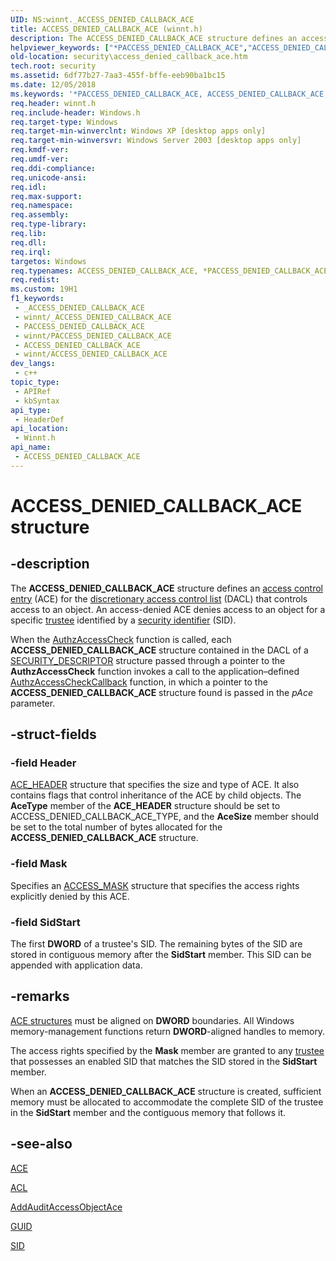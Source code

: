 ```yaml
---
UID: NS:winnt._ACCESS_DENIED_CALLBACK_ACE
title: ACCESS_DENIED_CALLBACK_ACE (winnt.h)
description: The ACCESS_DENIED_CALLBACK_ACE structure defines an access control entry for the discretionary access control list that controls access to an object.
helpviewer_keywords: ["*PACCESS_DENIED_CALLBACK_ACE","ACCESS_DENIED_CALLBACK_ACE","ACCESS_DENIED_CALLBACK_ACE structure [Security]","PACCESS_DENIED_CALLBACK_ACE","PACCESS_DENIED_CALLBACK_ACE structure pointer [Security]","_ACCESS_DENIED_CALLBACK_ACE","security.access_denied_callback_ace","winnt/ACCESS_DENIED_CALLBACK_ACE","winnt/PACCESS_DENIED_CALLBACK_ACE"]
old-location: security\access_denied_callback_ace.htm
tech.root: security
ms.assetid: 6df77b27-7aa3-455f-bffe-eeb90ba1bc15
ms.date: 12/05/2018
ms.keywords: '*PACCESS_DENIED_CALLBACK_ACE, ACCESS_DENIED_CALLBACK_ACE, ACCESS_DENIED_CALLBACK_ACE structure [Security], PACCESS_DENIED_CALLBACK_ACE, PACCESS_DENIED_CALLBACK_ACE structure pointer [Security], _ACCESS_DENIED_CALLBACK_ACE, security.access_denied_callback_ace, winnt/ACCESS_DENIED_CALLBACK_ACE, winnt/PACCESS_DENIED_CALLBACK_ACE'
req.header: winnt.h
req.include-header: Windows.h
req.target-type: Windows
req.target-min-winverclnt: Windows XP [desktop apps only]
req.target-min-winversvr: Windows Server 2003 [desktop apps only]
req.kmdf-ver: 
req.umdf-ver: 
req.ddi-compliance: 
req.unicode-ansi: 
req.idl: 
req.max-support: 
req.namespace: 
req.assembly: 
req.type-library: 
req.lib: 
req.dll: 
req.irql: 
targetos: Windows
req.typenames: ACCESS_DENIED_CALLBACK_ACE, *PACCESS_DENIED_CALLBACK_ACE
req.redist: 
ms.custom: 19H1
f1_keywords:
 - _ACCESS_DENIED_CALLBACK_ACE
 - winnt/_ACCESS_DENIED_CALLBACK_ACE
 - PACCESS_DENIED_CALLBACK_ACE
 - winnt/PACCESS_DENIED_CALLBACK_ACE
 - ACCESS_DENIED_CALLBACK_ACE
 - winnt/ACCESS_DENIED_CALLBACK_ACE
dev_langs:
 - c++
topic_type:
 - APIRef
 - kbSyntax
api_type:
 - HeaderDef
api_location:
 - Winnt.h
api_name:
 - ACCESS_DENIED_CALLBACK_ACE
---
```


# ACCESS_DENIED_CALLBACK_ACE structure


## -description

The <b>ACCESS_DENIED_CALLBACK_ACE</b> structure defines an  <a href="/windows/desktop/SecGloss/a-gly">access control entry</a> (ACE) for the <a href="/windows/desktop/SecGloss/d-gly">discretionary access control list</a> (DACL) that controls access to an object. An access-denied ACE denies access to an object for a specific <a href="/windows/desktop/SecGloss/t-gly">trustee</a> identified by a <a href="/windows/desktop/SecGloss/s-gly">security identifier</a> (SID).

When the <a href="/windows/desktop/api/authz/nf-authz-authzaccesscheck">AuthzAccessCheck</a> function is called, each <b>ACCESS_DENIED_CALLBACK_ACE</b> structure contained in the DACL of a <a href="/windows/desktop/api/winnt/ns-winnt-security_descriptor">SECURITY_DESCRIPTOR</a> structure passed through a pointer to the <b>AuthzAccessCheck</b> function invokes a call to the application–defined <a href="/windows/desktop/SecAuthZ/authzaccesscheckcallback">AuthzAccessCheckCallback</a> function, in which a pointer to the <b>ACCESS_DENIED_CALLBACK_ACE</b> structure found is passed in the <i>pAce</i> parameter.

## -struct-fields

### -field Header

<a href="/windows/desktop/api/winnt/ns-winnt-ace_header">ACE_HEADER</a> structure that specifies the size and type of ACE. It also contains flags that control inheritance of the ACE by child objects. The <b>AceType</b> member of the <b>ACE_HEADER</b> structure should be set to ACCESS_DENIED_CALLBACK_ACE_TYPE, and the <b>AceSize</b> member should be set to the total number of bytes allocated for the <b>ACCESS_DENIED_CALLBACK_ACE</b> structure.

### -field Mask

Specifies an 
<a href="/windows/desktop/SecAuthZ/access-mask">ACCESS_MASK</a> structure that specifies the access rights explicitly denied by this ACE.

### -field SidStart

The first <b>DWORD</b> of a trustee's SID. The remaining bytes of the SID  are stored in contiguous memory after the <b>SidStart</b> member. This SID can be appended with application data.

## -remarks

<a href="/windows/desktop/SecAuthZ/ace">ACE structures</a> must be aligned on <b>DWORD</b> boundaries. All Windows memory-management functions return <b>DWORD</b>-aligned handles to memory.

The access rights specified by the <b>Mask</b> member are granted to any <a href="/windows/desktop/SecGloss/t-gly">trustee</a> that possesses an enabled SID that matches the SID stored in the <b>SidStart</b> member.

When an <b>ACCESS_DENIED_CALLBACK_ACE</b> structure is created, sufficient memory must be allocated to accommodate the complete SID of the trustee in the <b>SidStart</b> member and the contiguous memory that follows it.

## -see-also

<a href="/windows/desktop/SecAuthZ/ace">ACE</a>



<a href="/windows/desktop/api/winnt/ns-winnt-acl">ACL</a>



<a href="/windows/desktop/api/securitybaseapi/nf-securitybaseapi-addauditaccessobjectace">AddAuditAccessObjectAce</a>



<a href="/windows/win32/api/guiddef/ns-guiddef-guid">GUID</a>



<a href="/windows/desktop/api/winnt/ns-winnt-sid">SID</a>